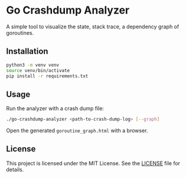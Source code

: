 # Go Crashdump Analyzer

A simple tool to visualize the state, stack trace, a dependency graph of goroutines.

## Installation

```bash
python3 -m venv venv
source venv/bin/activate
pip install -r requirements.txt
```

## Usage

Run the analyzer with a crash dump file:

```bash
./go-crashdump-analyzer <path-to-crash-dump-log> [--graph]
```

Open the generated `goroutine_graph.html` with a browser.

## License

This project is licensed under the MIT License. See the [LICENSE](LICENSE) file for details.
